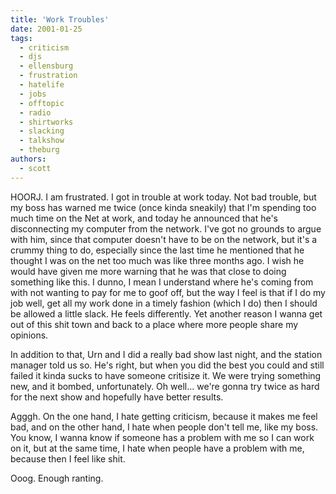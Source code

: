 ```yaml
---
title: 'Work Troubles'
date: 2001-01-25
tags:
  - criticism
  - djs
  - ellensburg
  - frustration
  - hatelife
  - jobs
  - offtopic
  - radio
  - shirtworks
  - slacking
  - talkshow
  - theburg
authors:
  - scott
---
```


HOORJ. I am frustrated. I got in trouble at work today. Not bad trouble, but my boss has warned me twice (once kinda sneakily) that I'm spending too much time on the Net at work, and today he announced that he's disconnecting my computer from the network. I've got no grounds to argue with him, since that computer doesn't have to be on the network, but it's a crummy thing to do, especially since the last time he mentioned that he thought I was on the net too much was like three months ago. I wish he would have given me more warning that he was that close to doing something like this. I dunno, I mean I understand where he's coming from with not wanting to pay for me to goof off, but the way I feel is that if I do my job well, get all my work done in a timely fashion (which I do) then I should be allowed a little slack. He feels differently. Yet another reason I wanna get out of this shit town and back to a place where more people share my opinions.

In addition to that, Urn and I did a really bad show last night, and the station manager told us so. He's right, but when you did the best you could and still failed it kinda sucks to have someone critisize it. We were trying something new, and it bombed, unfortunately. Oh well... we're gonna try twice as hard for the next show and hopefully have better results.

Agggh. On the one hand, I hate getting criticism, because it makes me feel bad, and on the other hand, I hate when people don't tell me, like my boss. You know, I wanna know if someone has a problem with me so I can work on it, but at the same time, I hate when people have a problem with me, because then I feel like shit.

Ooog. Enough ranting.

